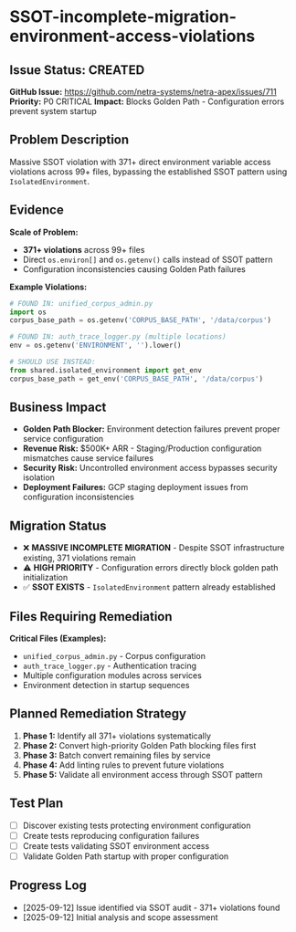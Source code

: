 # SSOT-incomplete-migration-environment-access-violations

## Issue Status: CREATED
**GitHub Issue:** https://github.com/netra-systems/netra-apex/issues/711
**Priority:** P0 CRITICAL
**Impact:** Blocks Golden Path - Configuration errors prevent system startup

## Problem Description
Massive SSOT violation with 371+ direct environment variable access violations across 99+ files, bypassing the established SSOT pattern using `IsolatedEnvironment`.

## Evidence
**Scale of Problem:**
- **371+ violations** across 99+ files
- Direct `os.environ[]` and `os.getenv()` calls instead of SSOT pattern
- Configuration inconsistencies causing Golden Path failures

**Example Violations:**
```python
# FOUND IN: unified_corpus_admin.py
import os
corpus_base_path = os.getenv('CORPUS_BASE_PATH', '/data/corpus')

# FOUND IN: auth_trace_logger.py (multiple locations)
env = os.getenv('ENVIRONMENT', '').lower()

# SHOULD USE INSTEAD:
from shared.isolated_environment import get_env
corpus_base_path = get_env('CORPUS_BASE_PATH', '/data/corpus')
```

## Business Impact
- **Golden Path Blocker:** Environment detection failures prevent proper service configuration
- **Revenue Risk:** $500K+ ARR - Staging/Production configuration mismatches cause service failures
- **Security Risk:** Uncontrolled environment access bypasses security isolation
- **Deployment Failures:** GCP staging deployment issues from configuration inconsistencies

## Migration Status
- ❌ **MASSIVE INCOMPLETE MIGRATION** - Despite SSOT infrastructure existing, 371 violations remain
- ⚠️ **HIGH PRIORITY** - Configuration errors directly block golden path initialization
- ✅ **SSOT EXISTS** - `IsolatedEnvironment` pattern already established

## Files Requiring Remediation
**Critical Files (Examples):**
- `unified_corpus_admin.py` - Corpus configuration
- `auth_trace_logger.py` - Authentication tracing
- Multiple configuration modules across services
- Environment detection in startup sequences

## Planned Remediation Strategy
1. **Phase 1:** Identify all 371+ violations systematically
2. **Phase 2:** Convert high-priority Golden Path blocking files first
3. **Phase 3:** Batch convert remaining files by service
4. **Phase 4:** Add linting rules to prevent future violations
5. **Phase 5:** Validate all environment access through SSOT pattern

## Test Plan
- [ ] Discover existing tests protecting environment configuration
- [ ] Create tests reproducing configuration failures
- [ ] Create tests validating SSOT environment access
- [ ] Validate Golden Path startup with proper configuration

## Progress Log
- [2025-09-12] Issue identified via SSOT audit - 371+ violations found
- [2025-09-12] Initial analysis and scope assessment